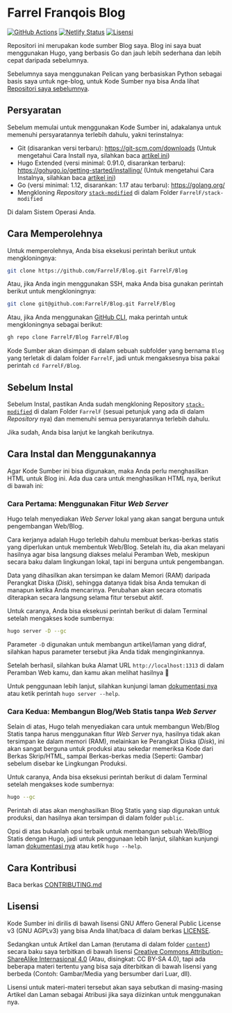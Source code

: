 # Farrel Franqois Blog
[![GitHub Actions](https://github.com/FarrelF/Blog/actions/workflows/build_and_deploy.yml/badge.svg)](https://github.com/FarrelF/Blog/actions/workflows/build_and_deploy.yml)
[![Netlify Status](https://api.netlify.com/api/v1/badges/edc59a5f-e63a-426c-ae65-cffe9153fa04/deploy-status)](https://app.netlify.com/sites/farrelf/deploys)
[![Lisensi](https://img.shields.io/github/license/FarrelF/Blog?label=Lisensi&style=flat-square)](LICENSE)

Repositori ini merupakan kode sumber Blog saya. Blog ini saya buat menggunakan Hugo, yang berbasis Go dan jauh lebih sederhana dan lebih cepat daripada sebelumnya.

Sebelumnya saya menggunakan Pelican yang berbasiskan Python sebagai basis saya untuk nge-blog, untuk Kode Sumber nya bisa Anda lihat [Repositori saya sebelumnya](https://github.com/FarrelF/Blog-Old).

## Persyaratan
Sebelum memulai untuk menggunakan Kode Sumber ini, adakalanya untuk memenuhi persyaratannya terlebih dahulu, yakni terinstalnya:

- Git (disarankan versi terbaru): https://git-scm.com/downloads (Untuk mengetahui Cara Install nya, silahkan baca [artikel ini](https://farrel.franqois.id/cara-install-git))
- Hugo Extended (versi minimal: 0.91.0, disarankan terbaru): https://gohugo.io/getting-started/installing/ (Untuk mengetahui Cara Instalnya, silahkan baca [artikel ini](https://farrel.franqois.id/cara-install-hugo))
- Go (versi minimal: 1.12, disarankan: 1.17 atau terbaru): https://golang.org/
- Mengkloning _Repository_ [`stack-modified`](https://github.com/FarrelF/stack-modified) di dalam Folder `FarrelF/stack-modified`

Di dalam Sistem Operasi Anda.

## Cara Memperolehnya
Untuk memperolehnya, Anda bisa eksekusi perintah berikut untuk mengkloningnya:

```bash
git clone https://github.com/FarrelF/Blog.git FarrelF/Blog
```

Atau, jika Anda ingin menggunakan SSH, maka Anda bisa gunakan perintah berikut untuk mengkloningnya:

```bash
git clone git@github.com:FarrelF/Blog.git FarrelF/Blog
```

Atau, jika Anda menggunakan [GitHub CLI](https://cli.github.com), maka perintah untuk mengkloningnya sebagai berikut:

```bash
gh repo clone FarrelF/Blog FarrelF/Blog
```

Kode Sumber akan disimpan di dalam sebuah subfolder yang bernama `Blog` yang terletak di dalam folder `FarrelF`, jadi untuk mengaksesnya bisa pakai perintah `cd FarrelF/Blog`.

## Sebelum Instal
Sebelum Instal, pastikan Anda sudah mengkloning Repository [`stack-modified`](https://github.com/FarrelF/stack-modified) di dalam Folder `FarrelF` (sesuai petunjuk yang ada di dalam _Repository_ nya) dan memenuhi semua persyaratannya terlebih dahulu.

Jika sudah, Anda bisa lanjut ke langkah berikutnya.

## Cara Instal dan Menggunakannya
Agar Kode Sumber ini bisa digunakan, maka Anda perlu menghasilkan HTML untuk Blog ini. Ada dua cara untuk menghasilkan HTML nya, berikut di bawah ini:

### Cara Pertama: Menggunakan Fitur _Web Server_
Hugo telah menyediakan _Web Server_ lokal yang akan sangat berguna untuk pengembangan Web/Blog.

Cara kerjanya adalah Hugo terlebih dahulu membuat berkas-berkas statis yang diperlukan untuk membentuk Web/Blog. Setelah itu, dia akan melayani hasilnya agar bisa langsung diakses melalui Peramban Web, meskipun secara baku dalam lingkungan lokal, tapi ini berguna untuk pengembangan.

Data yang dihasilkan akan tersimpan ke dalam Memori (RAM) daripada Perangkat Diska (_Disk_), sehingga datanya tidak bisa Anda temukan di manapun ketika Anda mencarinya. Perubahan akan secara otomatis diterapkan secara langsung selama fitur tersebut aktif.

Untuk caranya, Anda bisa eksekusi perintah berikut di dalam Terminal setelah mengakses kode sumbernya:

```bash
hugo server -D --gc
```

Parameter `-D` digunakan untuk membangun artikel/laman yang didraf, silahkan hapus parameter tersebut jika Anda tidak menginginkannya.

Setelah berhasil, silahkan buka Alamat URL `http://localhost:1313` di dalam Peramban Web kamu, dan kamu akan melihat hasilnya :slightly_smiling_face: 

Untuk penggunaan lebih lanjut, silahkan kunjungi laman [dokumentasi nya](https://gohugo.io/commands/hugo_server/) atau ketik perintah `hugo server --help`.

### Cara Kedua: Membangun Blog/Web Statis tanpa _Web Server_
Selain di atas, Hugo telah menyediakan cara untuk membangun Web/Blog Statis tanpa harus menggunakan fitur _Web Server_ nya, hasilnya tidak akan tersimpan ke dalam memori (RAM), melainkan ke Perangkat Diska (_Disk_), ini akan sangat berguna untuk produksi atau sekedar memeriksa Kode dari Berkas Skrip/HTML, sampai Berkas-berkas media (Seperti: Gambar) sebelum disebar ke Lingkungan Produksi.

Untuk caranya, Anda bisa eksekusi perintah berikut di dalam Terminal setelah mengakses kode sumbernya:

```bash
hugo --gc
```

Perintah di atas akan menghasilkan Blog Statis yang siap digunakan untuk produksi, dan hasilnya akan tersimpan di dalam folder `public`.

Opsi di atas bukanlah opsi terbaik untuk membangun sebuah Web/Blog Statis dengan Hugo, jadi untuk penggunaan lebih lanjut, silahkan kunjungi laman [dokumentasi nya](https://gohugo.io/commands/hugo/) atau ketik `hugo --help`.

## Cara Kontribusi
Baca berkas [CONTRIBUTING.md](CONTRIBUTING.md)

## Lisensi
Kode Sumber ini dirilis di bawah lisensi GNU Affero General Public License v3 (GNU AGPLv3) yang bisa Anda lihat/baca di dalam berkas [LICENSE](LICENSE).

Sedangkan untuk Artikel dan Laman (terutama di dalam folder [`content`](content)) secara baku saya terbitkan di bawah lisensi [Creative Commons Attribution-ShareAlike Internasional 4.0](https://creativecommons.org/licenses/by-sa/4.0/) (Atau, disingkat: CC BY-SA 4.0), tapi ada beberapa materi tertentu yang bisa saja diterbitkan di bawah lisensi yang berbeda (Contoh: Gambar/Media yang bersumber dari Luar, dll).

Lisensi untuk materi-materi tersebut akan saya sebutkan di masing-masing Artikel dan Laman sebagai Atribusi jika saya diizinkan untuk menggunakan nya.
